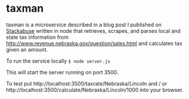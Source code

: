 # taxman

taxman is a microservice described in a blog post I published on [Stackabuse](http://stackabuse.com/build-a-web-scraped-api-with-express-and-cheerio/) written in node that retrieves, scrapes, and parses local and state tax information from http://www.revenue.nebraska.gov/question/sales.html
and calculates tax given an amount.  

To run the service locally `$ node server.js`

This will start the server running on port 3500.

To test put http://localhost:3500/taxrate/Nebraska/Lincoln and / or http://localhost:3500/calculate/Nebraska/Lincoln/1000
into your browser. 

